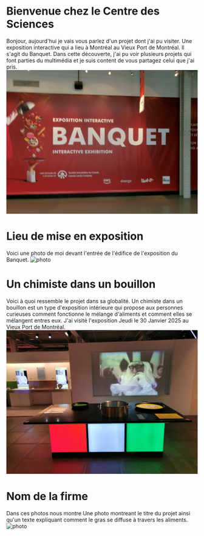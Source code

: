 # Bienvenue chez le Centre des Sciences 
 Bonjour, aujourd'hui je vais vous parlez d'un projet dont j'ai pu visiter. Une exposition interactive qui a lieu à Montréal au Vieux Port de Montréal. Il s'agit du Banquet.
 Dans cette découverte, j'ai pu voir plusieurs projets qui font parties du multimédia et je suis content de vous partagez
 celui que j'ai pris. ![photo](Medias/le_banquet.JPG)

# Lieu de mise en exposition
Voici une photo de moi devant l'entrée de l'édifice de l'exposition du Banquet.   ![photo](Medias/entrée_01.png)

# Un chimiste dans un bouillon
Voici à quoi ressemble le projet dans sa globalité. Un chimiste dans un bouillon est un type d'exposition intérieure qui propose aux personnes curieuses
comment fonctionne le mélange d'aliments et comment elles se mélangent entres eux. J'ai visité l'exposition Jeudi le 30 Janvier 2025 au Vieux Port de Montréal.
![photo](Medias/bouillon_vue_ensemble.jfif)

# Nom de la firme 
 Dans ces photos nous montre Une photo montreant le titre du projet ainsi qu'un texte expliquant comment le gras se diffuse à travers les aliments. ![photo](Medias/Bouillon_titre_jfif)





